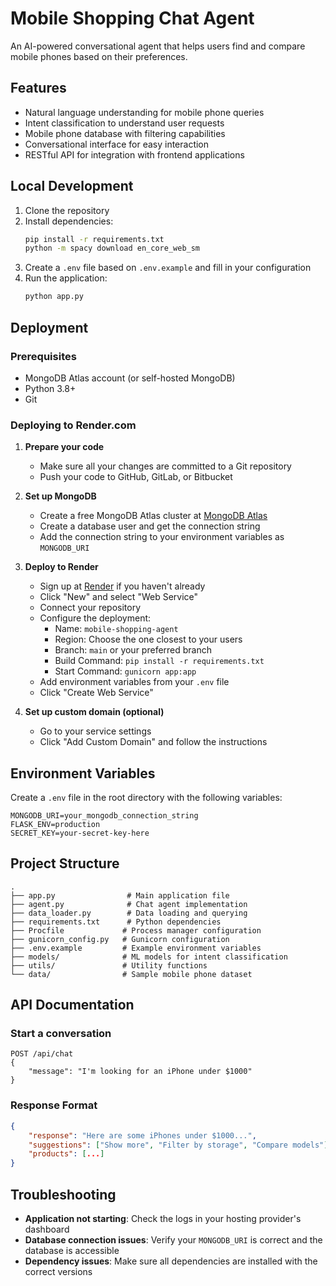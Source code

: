 # Mobile Shopping Chat Agent

An AI-powered conversational agent that helps users find and compare mobile phones based on their preferences.

## Features
- Natural language understanding for mobile phone queries
- Intent classification to understand user requests
- Mobile phone database with filtering capabilities
- Conversational interface for easy interaction
- RESTful API for integration with frontend applications

## Local Development

1. Clone the repository
2. Install dependencies:
   ```bash
   pip install -r requirements.txt
   python -m spacy download en_core_web_sm
   ```
3. Create a `.env` file based on `.env.example` and fill in your configuration
4. Run the application:
   ```bash
   python app.py
   ```

## Deployment

### Prerequisites
- MongoDB Atlas account (or self-hosted MongoDB)
- Python 3.8+
- Git

### Deploying to Render.com

1. **Prepare your code**
   - Make sure all your changes are committed to a Git repository
   - Push your code to GitHub, GitLab, or Bitbucket

2. **Set up MongoDB**
   - Create a free MongoDB Atlas cluster at [MongoDB Atlas](https://www.mongodb.com/cloud/atlas/register)
   - Create a database user and get the connection string
   - Add the connection string to your environment variables as `MONGODB_URI`

3. **Deploy to Render**
   - Sign up at [Render](https://render.com/) if you haven't already
   - Click "New" and select "Web Service"
   - Connect your repository
   - Configure the deployment:
     - Name: `mobile-shopping-agent`
     - Region: Choose the one closest to your users
     - Branch: `main` or your preferred branch
     - Build Command: `pip install -r requirements.txt`
     - Start Command: `gunicorn app:app`
   - Add environment variables from your `.env` file
   - Click "Create Web Service"

4. **Set up custom domain (optional)**
   - Go to your service settings
   - Click "Add Custom Domain" and follow the instructions

## Environment Variables

Create a `.env` file in the root directory with the following variables:

```env
MONGODB_URI=your_mongodb_connection_string
FLASK_ENV=production
SECRET_KEY=your-secret-key-here
```

## Project Structure

```
.
├── app.py                # Main application file
├── agent.py              # Chat agent implementation
├── data_loader.py        # Data loading and querying
├── requirements.txt      # Python dependencies
├── Procfile             # Process manager configuration
├── gunicorn_config.py   # Gunicorn configuration
├── .env.example         # Example environment variables
├── models/              # ML models for intent classification
├── utils/               # Utility functions
└── data/                # Sample mobile phone dataset
```

## API Documentation

### Start a conversation
```
POST /api/chat
{
    "message": "I'm looking for an iPhone under $1000"
}
```

### Response Format
```json
{
    "response": "Here are some iPhones under $1000...",
    "suggestions": ["Show more", "Filter by storage", "Compare models"],
    "products": [...]
}
```

## Troubleshooting

- **Application not starting**: Check the logs in your hosting provider's dashboard
- **Database connection issues**: Verify your `MONGODB_URI` is correct and the database is accessible
- **Dependency issues**: Make sure all dependencies are installed with the correct versions

